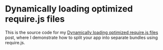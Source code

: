 # Dynamically loading optimized require.js files
This is the source code for my [Dynamically loading optimized require.js files](http://dev.alexishevia.com/2014/07/dynamically-loading-optimized-requirejs.html) post, where I demonstrate how to split your app into separate bundles using require.js.
